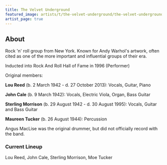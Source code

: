 ```yaml
---
title: The Velvet Underground
featured_image: artists/t/the-velvet-underground/the-velvet-underground.jpg
artist_page: true
---
```

## About

Rock 'n' roll group from New York. Known for Andy Warhol's artwork, often cited as one of the more important and influential groups of their era.

Inducted into Rock And Roll Hall of Fame in 1996 (Performer)

Original members:

**Lou Reed** (b. 2 March 1942 - d. 27 October 2013):
Vocals, Guitar, Piano

**John Cale** (b. 9 March 1942):
Vocals, Electric Viola, Organ, Bass Guitar

**Sterling Morrison** (b. 29 August 1942 - d. 30 August 1995):
Vocals, Guitar and Bass Guitar 

**Maureen Tucker** (b. 26 August 1944):
Percussion

Angus MacLise was the original drummer, but did not officially record with the band.

### Current Lineup

Lou Reed, John Cale, Sterling Morrison, Moe Tucker
